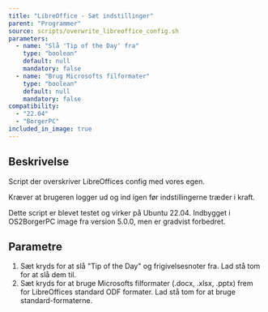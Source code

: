 ```yaml
---
title: "LibreOffice - Sæt indstillinger"
parent: "Programmer"
source: scripts/overwrite_libreoffice_config.sh
parameters:
  - name: "Slå 'Tip of the Day' fra"
    type: "boolean"
    default: null
    mandatory: false
  - name: "Brug Microsofts filformater"
    type: "boolean"
    default: null
    mandatory: false
compatibility:  
  - "22.04"
  - "BorgerPC"
included_in_image: true
---
```


## Beskrivelse
Script der overskriver LibreOffices config med vores egen. 

Kræver at brugeren logger ud og ind igen før indstillingerne træder i kraft.

Dette script er blevet testet og virker på Ubuntu 22.04.
Indbygget i OS2BorgerPC image fra version 5.0.0, men er gradvist forbedret.


## Parametre
1. Sæt kryds for at slå "Tip of the Day" og frigivelsesnoter fra. Lad stå tom for at slå dem til.
2. Sæt kryds for at bruge Microsofts filformater (.docx, .xlsx, .pptx) frem for LibreOffices standard ODF formater. Lad stå tom for at bruge standard-formaterne.


